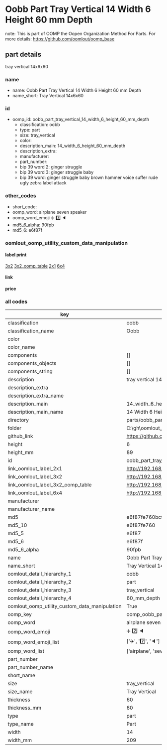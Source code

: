 # Oobb Part Tray Vertical 14 Width 6 Height 60 mm Depth  

note: This is part of OOMP the Oopen Organization Method For Parts. For more details: https://github.com/oomlout/oomp_base

##  part details
  



tray vertical 14x6x60



### name
* name: Oobb Part Tray Vertical 14 Width 6 Height 60 mm Depth
* name_short: Tray Vertical 14x6x60 
### id
* oomp_id: oobb_part_tray_vertical_14_width_6_height_60_mm_depth
  * classification: oobb
  * type: part
  * size: tray_vertical
  * color: 
  * description_main: 14_width_6_height_60_mm_depth
  * description_extra: 
  * manufacturer: 
  * part_number: 
  * bip 39 word 2: ginger struggle
  * bip 39 word 3: ginger struggle baby
  * bip 39 word: ginger struggle baby brown hammer voice suffer rude ugly zebra label attack

### other_codes
* short_code: 
* oomp_word: airplane seven speaker
* oomp_word_emoji :airplane: :seven: :speaker:
* md5_6_alpha: 90fpb
* md5_6: e6f87f






### oomlout_oomp_utility_custom_data_manipulation
#### label print
[3x2](http://192.168.1.245:1112/?label=oomp%2090fpb)
[3x2_oomp_table](http://192.168.1.108:1112/?label=oomp%2090fpb)
[2x1](http://192.168.1.242:1112/?label=oomp%2090fpb)
[6x4](http://192.168.1.55:1112/?label=oomp%2090fpb)    

#### link

                              

#### price







### all codes 
| key | value |  
| --- | --- |  
| classification | oobb |  
| classification_name | Oobb |  
| color |  |  
| color_name |  |  
| components | [] |  
| components_objects | [] |  
| components_string | [] |  
| description | tray vertical 14x6x60 |  
| description_extra |  |  
| description_extra_name |  |  
| description_main | 14_width_6_height_60_mm_depth |  
| description_main_name | 14 Width 6 Height 60 mm Depth |  
| directory | parts/oobb_part_tray_vertical_14_width_6_height_60_mm_depth |  
| folder | C:\gh\oomlout_oobb_version_4_generated_parts\parts\oobb_part_tray_vertical_14_width_6_height_60_mm_depth |  
| github_link | https://github.com/oomlout/oomlout_oomp_part_src/tree/main/parts/oobb_part_tray_vertical_14_width_6_height_60_mm_depth |  
| height | 6 |  
| height_mm | 89 |  
| id | oobb_part_tray_vertical_14_width_6_height_60_mm_depth |  
| link_oomlout_label_2x1 | http://192.168.1.242:1112/?label=oomp%2090fpb |  
| link_oomlout_label_3x2 | http://192.168.1.245:1112/?label=oomp%2090fpb |  
| link_oomlout_label_3x2_oomp_table | http://192.168.1.108:1112/?label=oomp%2090fpb |  
| link_oomlout_label_6x4 | http://192.168.1.55:1112/?label=oomp%2090fpb |  
| manufacturer |  |  
| manufacturer_name |  |  
| md5 | e6f87fe760bcfb17d5b441d02235d310 |  
| md5_10 | e6f87fe760 |  
| md5_5 | e6f87 |  
| md5_6 | e6f87f |  
| md5_6_alpha | 90fpb |  
| name | Oobb Part Tray Vertical 14 Width 6 Height 60 mm Depth |  
| name_short | Tray Vertical 14x6x60  |  
| oomlout_detail_hierarchy_1 | oobb |  
| oomlout_detail_hierarchy_2 | part |  
| oomlout_detail_hierarchy_3 | tray_vertical |  
| oomlout_detail_hierarchy_4 | 60_mm_depth |  
| oomlout_oomp_utility_custom_data_manipulation | True |  
| oomp_key | oomp_oobb_part_tray_vertical_14_width_6_height_60_mm_depth |  
| oomp_word | airplane seven speaker |  
| oomp_word_emoji | :airplane: :seven: :speaker: |  
| oomp_word_emoji_list | [':airplane:', ':seven:', ':speaker:'] |  
| oomp_word_list | ['airplane', 'seven', 'speaker'] |  
| part_number |  |  
| part_number_name |  |  
| short_name |  |  
| size | tray_vertical |  
| size_name | Tray Vertical |  
| thickness | 60 |  
| thickness_mm | 60 |  
| type | part |  
| type_name | Part |  
| width | 14 |  
| width_mm | 209 |  
